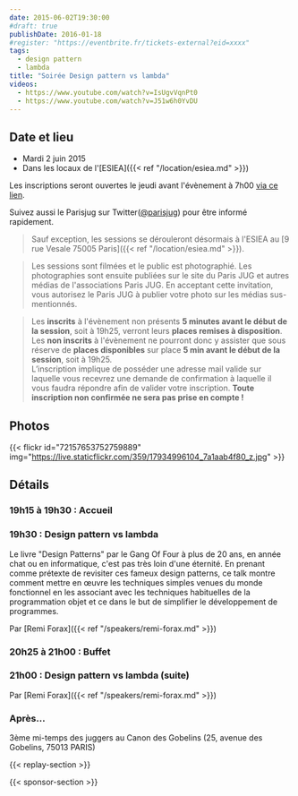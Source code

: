 ```yaml
---
date: 2015-06-02T19:30:00
#draft: true
publishDate: 2016-01-18
#register: "https://eventbrite.fr/tickets-external?eid=xxxx"
tags:
  - design pattern
  - lambda
title: "Soirée Design pattern vs lambda"
videos:
  - https://www.youtube.com/watch?v=IsUgvVqnPt0
  - https://www.youtube.com/watch?v=J51w6h0YvDU
---
```


## Date et lieu

- Mardi 2 juin 2015
- Dans les locaux de l'[ESIEA]({{< ref "/location/esiea.md" >}})

Les inscriptions seront ouvertes le jeudi avant l'évènement à 7h00 [via ce lien](http://www.eventbrite.fr/e/billets-soiree-design-pattern-vs-lambda-17150456477?aff=erelexporg).

Suivez aussi le Parisjug sur Twitter([@parisjug](https://twitter.com/parisjug)) pour être informé rapidement.

> Sauf exception, les sessions se dérouleront désormais à l'ESIEA au [9 rue Vesale 75005 Paris]({{< ref "/location/esiea.md" >}}).

> Les sessions sont filmées et le public est photographié. Les photographies sont ensuite publiées sur le site du Paris JUG et autres médias de l'associations Paris JUG. En acceptant cette invitation, vous autorisez le Paris JUG à publier votre photo sur les médias sus-mentionnés.

> Les **inscrits** à l'évènement non présents **5 minutes avant le début de la session**, soit à 19h25, verront leurs **places remises à disposition**.  
> Les **non inscrits** à l'évènement ne pourront donc y assister que sous réserve de **places disponibles** sur place **5 min avant le début de la session**, soit à 19h25.  
> L’inscription implique de posséder une adresse mail valide sur laquelle vous recevrez une demande de confirmation à laquelle il vous faudra répondre afin de valider votre inscription.
> **Toute inscription non confirmée ne sera pas prise en compte !**

## Photos

{{< flickr id="72157653752759889" img="https://live.staticflickr.com/359/17934996104_7a1aab4f80_z.jpg" >}}

## Détails

### 19h15 à 19h30 : Accueil

### 19h30 : Design pattern vs lambda

Le livre "Design Patterns" par le Gang Of Four à plus de 20 ans, en année chat ou en informatique, c'est pas très loin d'une éternité. En prenant comme prétexte de revisiter ces fameux design patterns, ce talk montre comment mettre en œuvre les techniques simples venues du monde fonctionnel en les associant avec les techniques habituelles de la programmation objet et ce dans le but de simplifier le développement de programmes.

Par [Remi Forax]({{< ref "/speakers/remi-forax.md" >}})

### 20h25 à 21h00 : Buffet

### 21h00 : Design pattern vs lambda (suite)

Par [Remi Forax]({{< ref "/speakers/remi-forax.md" >}})

### Après…

3ème mi-temps des juggers au Canon des Gobelins (25, avenue des Gobelins, 75013 PARIS)

{{< replay-section >}}

{{< sponsor-section >}}
